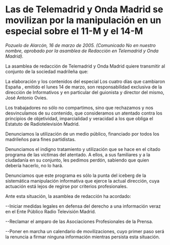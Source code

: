 # Las  de Telemadrid y Onda Madrid se movilizan por la manipulación en un especial sobre el 11-M y el 14-M

*Pozuelo de Alarcón, 16 de marzo de 2005. (Comunicado No en nuestro nombre, aprobado por la asamblea de Redacción en Telemadrid y Onda Madrid).*

La asamblea de redacción de Telemadrid y Onda Madrid quiere transmitir al conjunto de la sociedad madrileña que:

La elaboración y los contenidos del especial Los cuatro días que cambiaron España , emitido el lunes 14 de marzo, son responsabilidad exclusiva de la dirección de Informativos y en particular del guionista y director del mismo, José Antonio Ovies.

Los trabajadores no sólo no compartimos, sino que rechazamos y nos desvinculamos de su contenido, que consideramos un atentado contra los principios de objetividad, imparcialidad y veracidad a los que obliga el Estatuto de Radiotelevisión Madrid.

Denunciamos la utilización de un medio público, financiado por todos los madrileños para fines partidistas.

Denunciamos el indigno tratamiento y utilización que se hace en el citado programa de las víctimas del atentado. A ellos, a sus familiares y a la ciudadanía en su conjunto, les pedimos perdón, sabiendo que quien debería hacerlo, no lo hará.

Denunciamos que este programa es sólo la punta del iceberg de la sistemática manipulación informativa que ejerce la actual dirección, cuya actuación está lejos de regirse por criterios profesionales.

Ante esta situación, la asamblea de redacción ha acordado:

--Iniciar medidas legales en defensa del derecho a una información veraz en el Ente Público Radio Televisión Madrid.

--Reclamar el amparo de las Asociaciones Profesionales de la Prensa.

--Poner en marcha un calendario de movilizaciones, cuyo primer paso será la renuncia a firmar ninguna información mientras persista esta situación.
